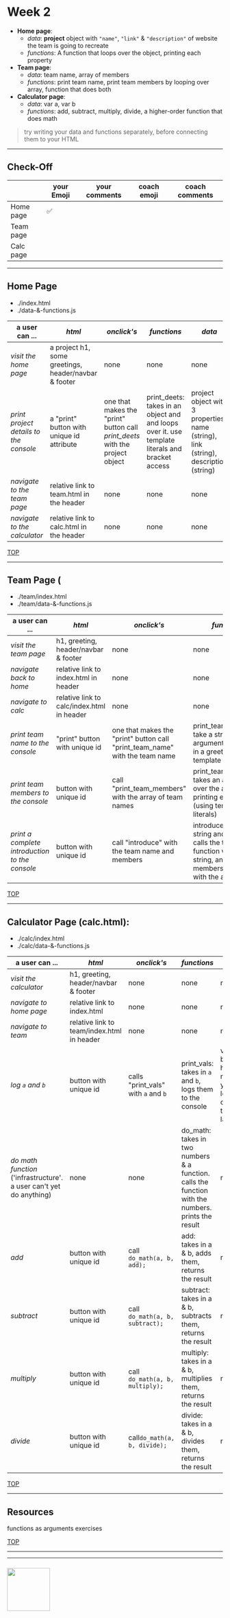 # Week 2

* **Home page**:
    * _data_: **project** object with `"name"`, `"link"` & `"description"` of website the team is going to recreate
    * _functions_: A function that loops over the object, printing each property
* **Team page**: 
    * _data_: team name, array of members
    * _functions_: print team name, print team members by looping over array, function that does both
* **Calculator page**: 
    * _data_: var a, var b
    * _functions_: add, subtract, multiply, divide, a higher-order function that does math

> try writing your data and functions separately, before connecting them to your HTML


---

##  Check-Off


|  | your Emoji | your comments | coach emoji | coach comments |
| --- | --- | --- | --- | --- |
| Home page |:white_check_mark:  | | | |
| Team page | | | | |
| Calc page | | | | |


---

## Home Page 

* ./index.html
* ./data-&-functions.js

| __a user can ...__ | _html_ | _onclick's_ | _functions_ | _data_ |
| --- | --- | --- | --- | --- |
| _visit the home page_ | a project h1, some greetings, header/navbar & footer | none | none | none |
| _print project details to the console_ | a "print" button with unique id attribute | one that makes the "print" button call *print\_deets* with the project object | print_deets: takes in an object and and loops over it.  use template literals and bracket access | project object with 3 properties: name (string), link (string), description (string) |
| _navigate to the team page_ | relative link to team.html in the header | none | none | none |
| _navigate to the calculator_ | relative link to calc.html in the header | none | none | none |


[TOP](#week-2)

---

## Team Page (

* ./team/index.html
* ./team/data-&-functions.js

| __a user can ...__ | _html_ | _onclick's_ | _functions_ | _data_ |
| --- | --- | --- | --- | --- |
| _visit the team page_ | h1, greeting, header/navbar & footer | none | none | none |
| _navigate back to home_ | relative link to index.html in header | none | none | none |
| _navigate to calc_ | relative link to calc/index.html in header | none | none | none |
| _print team name to the console_ | "print" button with unique id | one that makes the "print" button call "print_team_name" with the team name  | print_team_name: take a string as an argument and logs it in a greeting (using template literals) | team_name variable, string. |
| _print team members to the console_ | button with unique id | call "print_team_members" with the array of team names | print_team_members: takes an array, loops over the array printing each entry (using template literals) | an array of team member names (strings) |
| _print a complete introduction to the console_ | button with unique id | call "introduce" with the team name and members | introduce: takes a string and an array, calls the team name function with the string, and the team members function with the array | none |

[TOP](#week-2)

---

## Calculator Page (calc.html):

* ./calc/index.html
* ./calc/data-&-functions.js

| __a user can ...__ | _html_ | _onclick's_ | _functions_ | _data_ |
| --- | --- | --- | --- | --- |
| _visit the calculator_ | h1, greeting, header/navbar & footer | none | none | none |
| _navigate to home page_ | relative link to index.html | none | none | none |
| _navigate to team_ | relative link to team/index.html in header | none | none | none |
| _log `a` and `b`_ | button with unique id | calls "print_vals" with ```a``` and ```b``` | print_vals: takes in `a` and `b`, logs them to the console | var a, var b.  both hardcoded numbers, you'll learn to change the values later |
| _do math function_ ('infrastructure'. a user can't yet do anything) | none | none | do_math: takes in two numbers & a function.  calls the function with the numbers. prints the result | none |
| _add_ | button with unique id | call ```do_math(a, b, add);``` | add: takes in a & b, adds them, returns the result | none |
| _subtract_ | button with  unique id | call ```do_math(a, b, subtract);``` | subtract: takes in a & b, subtracts them, returns the result | none |
| _multiply_ | button with  unique id | call ```do_math(a, b, multiply);``` | multiply: takes in a & b, multiplies them, returns the result | none |
| _divide_ | button with  unique id | call```do_math(a, b, divide);``` | divide: takes in a & b, divides them, returns the result | none |


[TOP](#week-2)

---

## Resources

functions as arguments exercises

[TOP](#week-2)

___
___
### <a href="https://hackyourfuture.be" target="_blank"><img src="https://pbs.twimg.com/profile_images/984474625009741824/Bs_qKx6-_400x400.jpg" width="100" height="100"></img></a>
